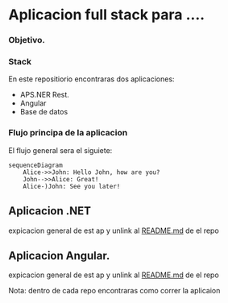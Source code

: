 # Aplicacion full stack para ....

### Objetivo.

### Stack

En este repositiorio encontraras dos aplicaciones:

- APS.NER Rest.
- Angular 
- Base de datos 

### Flujo principa de la aplicacion
El flujo general sera el siguiete:

```mermaid
sequenceDiagram
    Alice->>John: Hello John, how are you?
    John-->>Alice: Great!
    Alice-)John: See you later!
```

## Aplicacion .NET
expicacion general de est ap y unlink al  [README.md](./TripsAPI/TripsAPI/README.md) de el repo 


## Aplicacion Angular.
expicacion general de est ap y unlink al  [README.md](./TripsFrontEnd/README.md) de el repo 


Nota: dentro de cada repo encontraras como correr la aplicaion